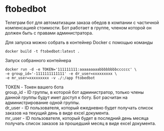 # ftobedbot

Телеграм бот для автоматизации заказа обедов в компании с частичной компенсацией стоимости.
Бот работает в группе, членом которой он должен быть с правами администратора.

Для запуска можно собрать в контейнер Docker с помощью команды 

```shell
docker build -t ftobedbot:latest .
```

Запуск собранного контейнера
```shell
docker run -d -e TOKEN='111111111:aaaaaaaaabbbbbbbbcccccc' \
-e group_id='-1111111111111' -e dr_user=xxxxxxxxx \
-e mr_user=xxxxxxxxx -v ./:/app ftobedbot
```
TOKEN - Токен вашего бота\
group_id - ID группы, в которой бот администратор, только члены данной группы будут имет доступ к боту. Бот расчитан на администрирование одной группы.\
dr_user - ID пользователя, который ежедневно будет получать список заказов на текущий день в виде excel документа.\
mr_user - ID пользователя, который будет в последний день месяца получать список заказов за прошедший месяц в виде excel документа.
